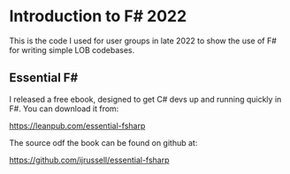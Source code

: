 # Introduction to F# 2022

This is the code I used for user groups in late 2022 to show the use of F# for writing simple LOB codebases.

## Essential F#

I released a free ebook, designed to get C# devs up and running quickly in F#. You can download it from:

https://leanpub.com/essential-fsharp

The source odf the book can be found on github at:

https://github.com/ijrussell/essential-fsharp
